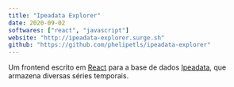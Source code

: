 ```yaml
---
title: "Ipeadata Explorer"
date: 2020-09-02
softwares: ["react", "javascript"]
website: "http://ipeadata-explorer.surge.sh"
github: "https://github.com/phelipetls/ipeadata-explorer"
---
```


Um frontend escrito em [React](https://reactjs.org/docs/getting-started.html)
para a base de dados [Ipeadata](http://ipeadata.gov.br/api/), que armazena
diversas séries temporais.
